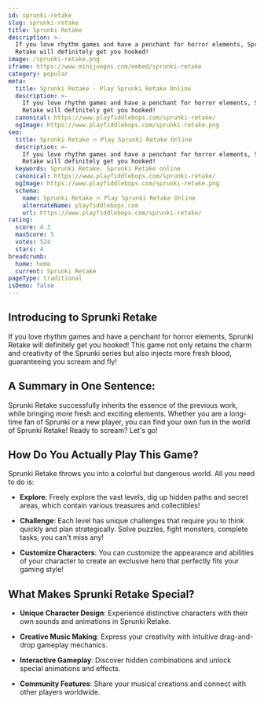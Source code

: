 ```yaml
---
id: sprunki-retake
slug: sprunki-retake
title: Sprunki Retake
description: >-
  If you love rhythm games and have a penchant for horror elements, Sprunki
  Retake will definitely get you hooked!
image: /sprunki-retake.png
iframe: https://www.minijuegos.com/embed/sprunki-retake
category: popular
meta:
  title: Sprunki Retake - Play Sprunki Retake Online
  description: >-
    If you love rhythm games and have a penchant for horror elements, Sprunki
    Retake will definitely get you hooked!
  canonical: https://www.playfiddlebops.com/sprunki-retake/
  ogImage: https://www.playfiddlebops.com/sprunki-retake.png
seo:
  title: Sprunki Retake 🔥 Play Sprunki Retake Online
  description: >-
    If you love rhythm games and have a penchant for horror elements, Sprunki
    Retake will definitely get you hooked!
  keywords: Sprunki Retake, Sprunki Retake online
  canonical: https://www.playfiddlebops.com/sprunki-retake/
  ogImage: https://www.playfiddlebops.com/sprunki-retake.png
  schema:
    name: Sprunki Retake 🔥 Play Sprunki Retake Online
    alternateName: playfiddlebops.com
    url: https://www.playfiddlebops.com/sprunki-retake/
rating:
  score: 4.3
  maxScore: 5
  votes: 524
  stars: 4
breadcrumb:
  home: home
  current: Sprunki Retake
pageType: traditional
isDemo: false
---
```


## Introducing to Sprunki Retake

If you love rhythm games and have a penchant for horror elements, Sprunki Retake will definitely get you hooked! This game not only retains the charm and creativity of the Sprunki series but also injects more fresh blood, guaranteeing you scream and fly!

## A Summary in One Sentence:

Sprunki Retake successfully inherits the essence of the previous work, while bringing more fresh and exciting elements. Whether you are a long-time fan of Sprunki or a new player, you can find your own fun in the world of Sprunki Retake! Ready to scream? Let's go!

## How Do You Actually Play This Game?

Sprunki Retake throws you into a colorful but dangerous world. All you need to do is:

- **Explore**: Freely explore the vast levels, dig up hidden paths and secret areas, which contain various treasures and collectibles!

- **Challenge**: Each level has unique challenges that require you to think quickly and plan strategically. Solve puzzles, fight monsters, complete tasks, you can't miss any!

- **Customize Characters**: You can customize the appearance and abilities of your character to create an exclusive hero that perfectly fits your gaming style!

## What Makes Sprunki Retake Special?

- **Unique Character Design**: Experience distinctive characters with their own sounds and animations in Sprunki Retake.

- **Creative Music Making**: Express your creativity with intuitive drag-and-drop gameplay mechanics.

- **Interactive Gameplay**: Discover hidden combinations and unlock special animations and effects.

- **Community Features**: Share your musical creations and connect with other players worldwide.
